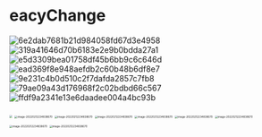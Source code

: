 # eacyChange
![6e2dab7681b21d984058fd67d3e4958]()
![319a41646d70b6183e2e9b0bdda27a1]()
![e5d3309bea01758df45b6bb9c6c646d]()
![ead369f8e948aefdb2c60b48b6df8e7]()
![9e231c4b0d510c2f7dafda2857c7fb8]()
![79ae09a43d176968f2c02bdbd66c567]()
![ffdf9a2341e13e6daadee004a4bc93b]()

<img src="(https://user-images.githubusercontent.com/63062575/153717960-206ce128-e8b6-40a7-9507-cefe7d0014f6.jpg" style="zoom:33%;" />
<img src="(https://user-images.githubusercontent.com/63062575/153717965-c7fb1e37-0b5f-4ed7-b969-683d3ac8649c.jpg" alt="image-20220212234838670" style="zoom:33%;" />

<img src="(https://user-images.githubusercontent.com/63062575/153717969-88a3cf3c-312a-4626-9b4d-2eb8b1761caf.jpg" alt="image-20220212234838670" style="zoom:33%;" />

<img src="(https://user-images.githubusercontent.com/63062575/153717973-344b6bcd-0de0-46ee-ba7f-641d458617e4.jpg" alt="image-20220212234838670" style="zoom:33%;" />

<img src="(https://user-images.githubusercontent.com/63062575/153717976-980af013-423d-4dca-af67-69634e8be681.jpg" alt="image-20220212234838670" style="zoom:33%;" />

<img src="(https://user-images.githubusercontent.com/63062575/153717981-ca31b313-f2d8-4424-8217-720f25842d71.jpg" alt="image-20220212234838670" style="zoom:33%;" />
<img src="(https://user-images.githubusercontent.com/63062575/153717982-95d3f090-2cc5-4270-b181-adf58c582f88.jpg" alt="image-20220212234838670" style="zoom:33%;" />

<img src="(https://user-images.githubusercontent.com/63062575/153717988-ddc4734c-c076-470e-a6bc-b37d1e653742.jpg" alt="image-20220212234838670" style="zoom:33%;" />
<img src="https://user-images.githubusercontent.com/63062575/153717996-9c812642-7252-4261-b411-70b6d6201118.jpg" alt="image-20220212234838670" style="zoom:33%;" />
